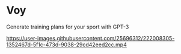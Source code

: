 # Voy

Generate training plans for your sport with GPT-3


https://user-images.githubusercontent.com/25696312/222008305-1352467d-5f1c-473d-9038-29cd42eed2cc.mp4


